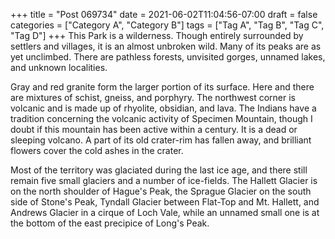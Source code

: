 +++
title = "Post 069734"
date = 2021-06-02T11:04:56-07:00
draft = false
categories = ["Category A", "Category B"]
tags = ["Tag A", "Tag B", "Tag C", "Tag D"]
+++
This Park is a wilderness. Though entirely surrounded by settlers and villages, it is an almost unbroken wild. Many of its peaks are as yet unclimbed. There are pathless forests, unvisited gorges, unnamed lakes, and unknown localities.

Gray and red granite form the larger portion of its surface. Here and there are mixtures of schist, gneiss, and porphyry. The northwest corner is volcanic and is made up of rhyolite, obsidian, and lava. The Indians have a tradition concerning the volcanic activity of Specimen Mountain, though I doubt if this mountain has been active within a century. It is a dead or sleeping volcano. A part of its old crater-rim has fallen away, and brilliant flowers cover the cold ashes in the crater.

Most of the territory was glaciated during the last ice age, and there still remain five small glaciers and a number of ice-fields. The Hallett Glacier is on the north shoulder of Hague's Peak, the Sprague Glacier on the south side of Stone's Peak, Tyndall Glacier between Flat-Top and Mt. Hallett, and Andrews Glacier in a cirque of Loch Vale, while an unnamed small one is at the bottom of the east precipice of Long's Peak.

